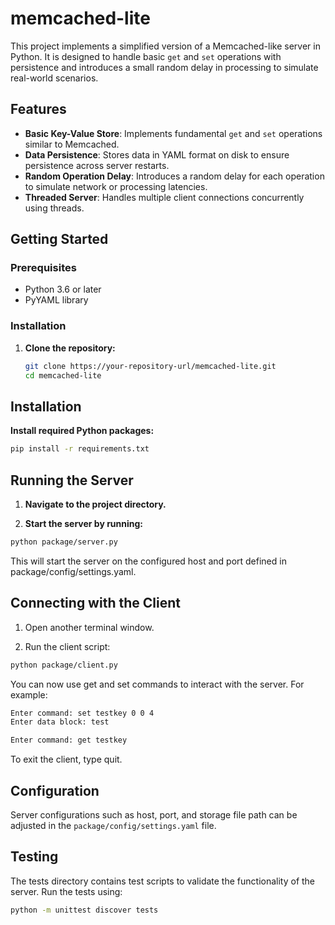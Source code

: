 # memcached-lite

This project implements a simplified version of a Memcached-like server in Python. It is designed to handle basic `get` and `set` operations with persistence and introduces a small random delay in processing to simulate real-world scenarios.

## Features

- **Basic Key-Value Store**: Implements fundamental `get` and `set` operations similar to Memcached.
- **Data Persistence**: Stores data in YAML format on disk to ensure persistence across server restarts.
- **Random Operation Delay**: Introduces a random delay for each operation to simulate network or processing latencies.
- **Threaded Server**: Handles multiple client connections concurrently using threads.

## Getting Started

### Prerequisites

- Python 3.6 or later
- PyYAML library

### Installation

1. **Clone the repository:**

   ```sh
   git clone https://your-repository-url/memcached-lite.git
   cd memcached-lite
   ```
## Installation

**Install required Python packages:**

```sh
pip install -r requirements.txt
```

## Running the Server

1. **Navigate to the project directory.**

2. **Start the server by running:**

```sh
python package/server.py
```
This will start the server on the configured host and port defined in package/config/settings.yaml.

## Connecting with the Client

1. Open another terminal window.

2. Run the client script:

```sh
python package/client.py
```

You can now use get and set commands to interact with the server. For example:

```sh
Enter command: set testkey 0 0 4
Enter data block: test
```
```sh
Enter command: get testkey
```
To exit the client, type quit.

## Configuration

Server configurations such as host, port, and storage file path can be adjusted in the `package/config/settings.yaml` file.

## Testing

The tests directory contains test scripts to validate the functionality of the server. Run the tests using:

```sh
python -m unittest discover tests
```
